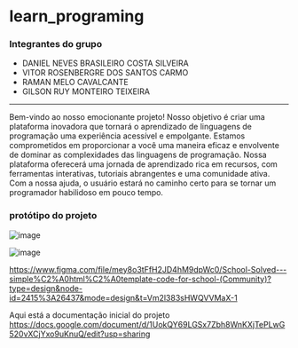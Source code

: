 # learn_programing
### Integrantes do grupo

- DANIEL NEVES BRASILEIRO COSTA SILVEIRA
- VITOR ROSENBERGRE DOS SANTOS CARMO
- RAMAN MELO CAVALCANTE
- GILSON RUY MONTEIRO TEIXEIRA 
---

Bem-vindo ao nosso emocionante projeto! Nosso objetivo é criar uma plataforma inovadora que tornará o aprendizado de linguagens de programação uma experiência acessível e empolgante. Estamos comprometidos em proporcionar a você uma maneira eficaz e envolvente de dominar as complexidades das linguagens de programação.
Nossa plataforma oferecerá uma jornada de aprendizado rica em recursos, com ferramentas interativas, tutoriais abrangentes e uma comunidade ativa. Com a nossa ajuda, o usuário estará no caminho certo para se tornar um programador habilidoso em pouco tempo.

### protótipo do projeto 

![image](https://github.com/RamanCavalcante/learn_programing/assets/31856676/5f053b93-2ff5-4e46-8e9f-8781a7b693d9)

![image](https://github.com/RamanCavalcante/learn_programing/assets/31856676/82aa325b-ce5d-405d-b268-18c370e3969e)

https://www.figma.com/file/mey8o3tFfH2JD4hM9dpWc0/School-Solved---simple%C2%A0html%C2%A0template-code-for-school-(Community)?type=design&node-id=2415%3A26437&mode=design&t=Vm2l383sHWQVVMaX-1

Aqui está a documentação inicial do projeto
https://docs.google.com/document/d/1UokQY69LGSx7Zbh8WnKXjTePLwG520vXCjYxo9uKnuQ/edit?usp=sharing
